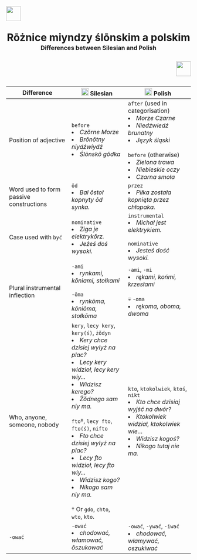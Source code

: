 # <p align="left"><img src="https://github.com/user-attachments/assets/2fa8fccb-92f7-4af2-8f83-3e14124518ad" width="40" /></p><p align="center">Rōżnice miyndzy ślōnskim a polskim<br><sup><sub><sup>Differences between Silesian and Polish</sup></sub></sup></p><p align="right"><img src="https://github.com/user-attachments/assets/a3ae44c4-2a03-4ab3-ad17-0df3accb5d82" width="40" /></p>

| Difference | <img src="https://github.com/user-attachments/assets/2fa8fccb-92f7-4af2-8f83-3e14124518ad" width="20" /> Silesian | <img src="https://github.com/user-attachments/assets/a3ae44c4-2a03-4ab3-ad17-0df3accb5d82" width="20" /> Polish |
| ---------- | -------- | ------ |
| Position of adjective | `before`<br><li><i>Czŏrne Morze</i></li><li><i>Brōnŏtny niydźwiydź</i></li><li><i>Ślōnskŏ gŏdka</i></li> | `after` (used in categorisation)<br><li><i>Morze Czarne</i></li><li><i>Niedźwiedź brunatny</i></li><li><i>Język śląski</i></li><br>`before` (otherwise)<br><li><i>Zielona trawa</i></li><li><i>Niebieskie oczy</i></li><li><i>Czarna smoła</i></li> |
| Word used to form passive constructions | `ôd`<br><li><i>Bal ôstoł kopnyty ôd synka.</i></li> | `przez`<br><li><i>Piłka została kopnięta przez chłopaka.</i></li> |
| Case used with `być` | `nominative`<br><li><i>Ziga je elektrykŏrz.</i></li><li><i>Jeżeś doś wysoki.</i></li> | `instrumental`<br><li><i>Michał jest elektrykiem.</i></li><br>`nominative`<br><li><i>Jesteś dość wysoki.</i></li> |
| Plural instrumental inflection | `-ami`<br><li><i>rynkami, kōniami, stołkami</i></li><br>`-ōma`<br><li><i>rynkōma, kōniōma, stołkōma</i></li> | `-ami`, `-mi`<br><li><i>rękami, końmi, krzesłami</i></li><br>💀 `-oma`<br><li><i>rękoma, oboma, dwoma</i></li> |
| Who, anyone, someone, nobody | `kery`, `lecy kery`, `kery(ś)`, `żŏdyn`<br><li><i>Kery chce dzisiej wylyź na plac?</i></li><li><i>Lecy kery widzioł, lecy kery wiy…</i></li><li><i>Widzisz kerego?</i></li><li><i>Żŏdnego sam niy ma.</i></li><br>`fto`†, `lecy fto`, `fto(ś)`, `nifto`<br><li><i>Fto chce dzisiej wylyź na plac?</i></li><li><i>Lecy fto widzioł, lecy fto wiy…</i></li><li><i>Widzisz kogo?</i></li><li><i>Nikogo sam niy ma.</i></li><br>† Or `gdo`, `chto`, `wto`, `kto`. | `kto`, `ktokolwiek`, `ktoś`, `nikt`<br><li><i>Kto chce dzisiaj wyjść na dwór?</i></li><li><i>Ktokolwiek widział, ktokolwiek wie…</i></li><li><i>Widzisz kogoś?</i></li><li><i>Nikogo tutaj nie ma.</i></li> | 
| `-ować`      | `-ować`<br><li><i>chodować, włamować, ôszukować</i></li> | `-ować`, `-ywać`, `-iwać`<br><li><i>chodować, włamywać, oszukiwać</i></li> |

